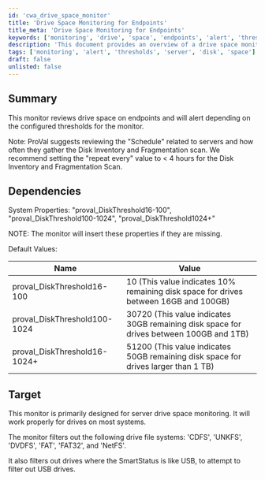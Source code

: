 ```yaml
---
id: 'cwa_drive_space_monitor'
title: 'Drive Space Monitoring for Endpoints'
title_meta: 'Drive Space Monitoring for Endpoints'
keywords: ['monitoring', 'drive', 'space', 'endpoints', 'alert', 'thresholds']
description: 'This document provides an overview of a drive space monitoring solution for endpoints, detailing its configuration, dependencies, and default values for alert thresholds. It emphasizes the importance of scheduling for optimal performance and outlines the drive file systems excluded from monitoring.'
tags: ['monitoring', 'alert', 'thresholds', 'server', 'disk', 'space']
draft: false
unlisted: false
---
```

## Summary

This monitor reviews drive space on endpoints and will alert depending on the configured thresholds for the monitor.

Note: ProVal suggests reviewing the "Schedule" related to servers and how often they gather the Disk Inventory and Fragmentation scan. We recommend setting the "repeat every" value to < 4 hours for the Disk Inventory and Fragmentation Scan.

## Dependencies

System Properties: "proval_DiskThreshold16-100", "proval_DiskThreshold100-1024", "proval_DiskThreshold1024+"

NOTE: The monitor will insert these properties if they are missing. 

Default Values:

| Name                               | Value                                                                                           |
|------------------------------------|-------------------------------------------------------------------------------------------------|
| proval_DiskThreshold16-100         | 10 (This value indicates 10% remaining disk space for drives between 16GB and 100GB)          |
| proval_DiskThreshold100-1024       | 30720 (This value indicates 30GB remaining disk space for drives between 100GB and 1TB)       |
| proval_DiskThreshold16-1024+       | 51200 (This value indicates 50GB remaining disk space for drives larger than 1 TB)            |

## Target

This monitor is primarily designed for server drive space monitoring. It will work properly for drives on most systems.

The monitor filters out the following drive file systems: 'CDFS', 'UNKFS', 'DVDFS', 'FAT', 'FAT32', and 'NetFS'. 

It also filters out drives where the SmartStatus is like USB, to attempt to filter out USB drives.


